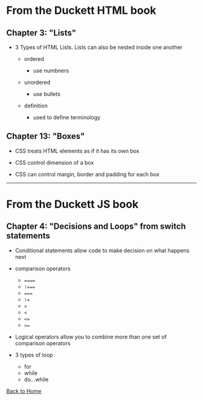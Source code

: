 # From the Duckett HTML book

## Chapter 3: "Lists"

- 3 Types of HTML Lists. Lists can also be nested inside one another
  - ordered
    - use numbners
    
  - unordered
    - use bullets
    
  - definition
    - used to define terminology


## Chapter 13: "Boxes"

- CSS treats HTML elements as if it has its own box

- CSS control dimension of a box

- CSS can control margin, border and padding for each box

___


# From the Duckett JS book
 
## Chapter 4: "Decisions and Loops" from switch statements
 
 - Conditional statements allow code to make decision on what happens next
 
 - comparison operators
   - `====`
   - `!===`
   - `===`
   - `!=`
   - `>`
   - `<`
   - `<=`
   - `>=`
   
 - Logical operators allow you to combine more than one set of comparison operators
 
 - 3 types of loop
   - for
   - while
   - do...while
 
 
 
 
 

[Back to Home](https://pdariuslee.github.io/reading-notes/)

